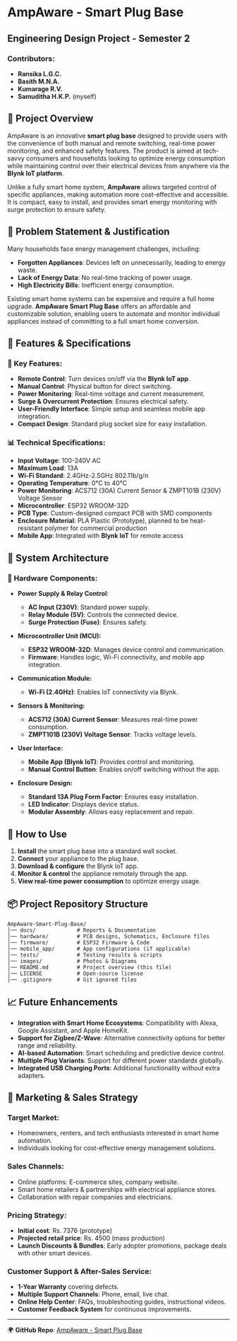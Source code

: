 # AmpAware - Smart Plug Base

## Engineering Design Project - Semester 2

### Contributors:
- **Ransika L.G.C.**
- **Basith M.N.A.**
- **Kumarage R.V.**
- **Samuditha H.K.P.** (myself)

## 📌 Project Overview
AmpAware is an innovative **smart plug base** designed to provide users with the convenience of both manual and remote switching, real-time power monitoring, and enhanced safety features. The product is aimed at tech-savvy consumers and households looking to optimize energy consumption while maintaining control over their electrical devices from anywhere via the **Blynk IoT platform**.

Unlike a fully smart home system, **AmpAware** allows targeted control of specific appliances, making automation more cost-effective and accessible. It is compact, easy to install, and provides smart energy monitoring with surge protection to ensure safety.

## 🎯 Problem Statement & Justification
Many households face energy management challenges, including:
- **Forgotten Appliances**: Devices left on unnecessarily, leading to energy waste.
- **Lack of Energy Data**: No real-time tracking of power usage.
- **High Electricity Bills**: Inefficient energy consumption.

Existing smart home systems can be expensive and require a full home upgrade. **AmpAware Smart Plug Base** offers an affordable and customizable solution, enabling users to automate and monitor individual appliances instead of committing to a full smart home conversion.

## 🔧 Features & Specifications
### 🌟 Key Features:
- **Remote Control**: Turn devices on/off via the **Blynk IoT app**.
- **Manual Control**: Physical button for direct switching.
- **Power Monitoring**: Real-time voltage and current measurement.
- **Surge & Overcurrent Protection**: Ensures electrical safety.
- **User-Friendly Interface**: Simple setup and seamless mobile app integration.
- **Compact Design**: Standard plug socket size for easy installation.

### 📊 Technical Specifications:
- **Input Voltage**: 100-240V AC
- **Maximum Load**: 13A
- **Wi-Fi Standard**: 2.4GHz-2.5GHz 802.11b/g/n
- **Operating Temperature**: 0°C to 40°C
- **Power Monitoring**: ACS712 (30A) Current Sensor & ZMPT101B (230V) Voltage Sensor
- **Microcontroller**: ESP32 WROOM-32D
- **PCB Type**: Custom-designed compact PCB with SMD components
- **Enclosure Material**: PLA Plastic (Prototype), planned to be heat-resistant polymer for commercial production
- **Mobile App**: Integrated with **Blynk IoT** for remote access

## 📜 System Architecture
### 🔌 Hardware Components:
- **Power Supply & Relay Control**: 
  - **AC Input (230V)**: Standard power supply.
  - **Relay Module (5V)**: Controls the connected device.
  - **Surge Protection (Fuse)**: Ensures safety.

- **Microcontroller Unit (MCU):**
  - **ESP32 WROOM-32D**: Manages device control and communication.
  - **Firmware**: Handles logic, Wi-Fi connectivity, and mobile app integration.

- **Communication Module:**
  - **Wi-Fi (2.4GHz)**: Enables IoT connectivity via Blynk.

- **Sensors & Monitoring:**
  - **ACS712 (30A) Current Sensor**: Measures real-time power consumption.
  - **ZMPT101B (230V) Voltage Sensor**: Tracks voltage levels.

- **User Interface:**
  - **Mobile App (Blynk IoT)**: Provides control and monitoring.
  - **Manual Control Button**: Enables on/off switching without the app.

- **Enclosure Design:**
  - **Standard 13A Plug Form Factor**: Ensures easy installation.
  - **LED Indicator**: Displays device status.
  - **Modular Assembly**: Allows easy replacement and repair.

## 📲 How to Use
1. **Install** the smart plug base into a standard wall socket.
2. **Connect** your appliance to the plug base.
3. **Download & configure** the Blynk IoT app.
4. **Monitor & control** the appliance remotely through the app.
5. **View real-time power consumption** to optimize energy usage.

## 📦 Project Repository Structure
```
AmpAware-Smart-Plug-Base/
│── docs/             # Reports & Documentation
│── hardware/         # PCB designs, Schematics, Enclosure files
│── firmware/         # ESP32 Firmware & Code
│── mobile_app/       # App configurations (if applicable)
│── tests/            # Testing results & scripts
│── images/           # Photos & Diagrams
│── README.md         # Project overview (this file)
│── LICENSE           # Open-source license
│── .gitignore        # Git ignored files
```

## 📈 Future Enhancements
- **Integration with Smart Home Ecosystems**: Compatibility with Alexa, Google Assistant, and Apple HomeKit.
- **Support for Zigbee/Z-Wave**: Alternative connectivity options for better range and reliability.
- **AI-based Automation**: Smart scheduling and predictive device control.
- **Multiple Plug Variants**: Support for different power standards globally.
- **Integrated USB Charging Ports**: Additional functionality without extra adapters.

## 📢 Marketing & Sales Strategy
### **Target Market**:
- Homeowners, renters, and tech enthusiasts interested in smart home automation.
- Individuals looking for cost-effective energy management solutions.

### **Sales Channels**:
- Online platforms: E-commerce sites, company website.
- Smart home retailers & partnerships with electrical appliance stores.
- Collaboration with repair companies and electricians.

### **Pricing Strategy**:
- **Initial cost**: Rs. 7376 (prototype)
- **Projected retail price**: Rs. 4500 (mass production)
- **Launch Discounts & Bundles**: Early adopter promotions, package deals with other smart devices.

### **Customer Support & After-Sales Service**:
- **1-Year Warranty** covering defects.
- **Multiple Support Channels**: Phone, email, live chat.
- **Online Help Center**: FAQs, troubleshooting guides, instructional videos.
- **Customer Feedback System** for continuous improvements.

---
🌍 **GitHub Repo**: [AmpAware - Smart Plug Base](https://github.com/Praveen-samuditha/AmpAware---Smart-Plug-Base)

